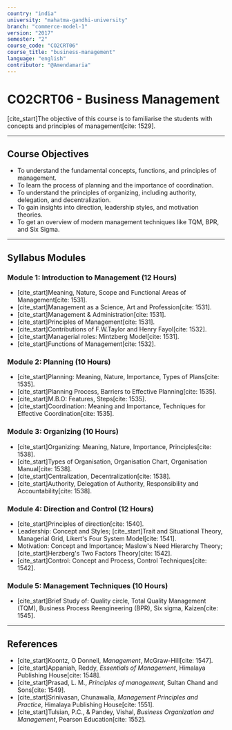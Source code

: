 ```yaml
---
country: "india"
university: "mahatma-gandhi-university"
branch: "commerce-model-1"
version: "2017"
semester: "2"
course_code: "CO2CRT06"
course_title: "business-management"
language: "english"
contributor: "@Amendamaria"
---
```

# CO2CRT06 - Business Management

[cite_start]The objective of this course is to familiarise the students with concepts and principles of management[cite: 1529].

---
## Course Objectives

* To understand the fundamental concepts, functions, and principles of management.
* To learn the process of planning and the importance of coordination.
* To understand the principles of organizing, including authority, delegation, and decentralization.
* To gain insights into direction, leadership styles, and motivation theories.
* To get an overview of modern management techniques like TQM, BPR, and Six Sigma.

---
## Syllabus Modules

### Module 1: Introduction to Management (12 Hours)
* [cite_start]Meaning, Nature, Scope and Functional Areas of Management[cite: 1531].
* [cite_start]Management as a Science, Art and Profession[cite: 1531].
* [cite_start]Management & Administration[cite: 1531].
* [cite_start]Principles of Management[cite: 1531].
* [cite_start]Contributions of F.W.Taylor and Henry Fayol[cite: 1532].
* [cite_start]Managerial roles: Mintzberg Model[cite: 1531].
* [cite_start]Functions of Management[cite: 1532].

### Module 2: Planning (10 Hours)
* [cite_start]Planning: Meaning, Nature, Importance, Types of Plans[cite: 1535].
* [cite_start]Planning Process, Barriers to Effective Planning[cite: 1535].
* [cite_start]M.B.O: Features, Steps[cite: 1535].
* [cite_start]Coordination: Meaning and Importance, Techniques for Effective Coordination[cite: 1535].

### Module 3: Organizing (10 Hours)
* [cite_start]Organizing: Meaning, Nature, Importance, Principles[cite: 1538].
* [cite_start]Types of Organisation, Organisation Chart, Organisation Manual[cite: 1538].
* [cite_start]Centralization, Decentralization[cite: 1538].
* [cite_start]Authority, Delegation of Authority, Responsibility and Accountability[cite: 1538].

### Module 4: Direction and Control (12 Hours)
* [cite_start]Principles of direction[cite: 1540].
* Leadership: Concept and Styles; [cite_start]Trait and Situational Theory, Managerial Grid, Likert's Four System Model[cite: 1541].
* Motivation: Concept and Importance; Maslow's Need Hierarchy Theory; [cite_start]Herzberg's Two Factors Theory[cite: 1542].
* [cite_start]Control: Concept and Process, Control Techniques[cite: 1542].

### Module 5: Management Techniques (10 Hours)
* [cite_start]Brief Study of: Quality circle, Total Quality Management (TQM), Business Process Reengineering (BPR), Six sigma, Kaizen[cite: 1545].

---
## References
* [cite_start]Koontz, O Donnell, *Management*, McGraw-Hill[cite: 1547].
* [cite_start]Appaniah, Reddy, *Essentials of Management*, Himalaya Publishing House[cite: 1548].
* [cite_start]Prasad, L. M., *Principles of management*, Sultan Chand and Sons[cite: 1549].
* [cite_start]Srinivasan, Chunawalla, *Management Principles and Practice*, Himalaya Publishing House[cite: 1551].
* [cite_start]Tulsian, P.C., & Pandey, Vishal, *Business Organization and Management*, Pearson Education[cite: 1552].